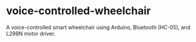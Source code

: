 # voice-controlled-wheelchair
A voice-controlled smart wheelchair using Arduino, Bluetooth (HC-05), and L298N motor driver.
